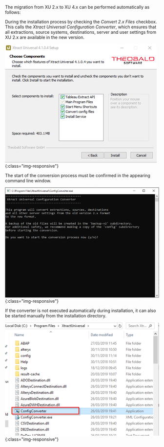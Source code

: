 The migration from XU 2.x to XU 4.x can be performed automatically as follows:

During the installation process by checking the *Convert 2.x Files* checkbox. <br>
This calls the *Xtract Universal Configuration Converter*, which ensures that all extractions, source systems, destinations, server and user settings from XU 2.x are available in the new version. <br>

![XU3_Migration_1](/img/content/XU4_Migration_1.png){:class="img-responsive"} <br>

The start of the conversion process must be confirmed in the appearing command line window. <br>

![XU3_Migration_2](/img/content/XU3_Migration_2.png){:class="img-responsive"} <br>

If the converter is not executed automatically during installation, it can also be started manually from the installation directory. <br>

![XU3_Migration_3](/img/content/XU3_Migration_3.png){:class="img-responsive"}
